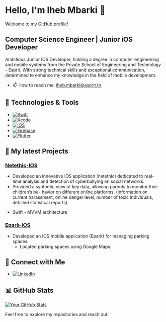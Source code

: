 # Hello, I'm Iheb Mbarki 👋

Welcome to my GitHub profile!

## Computer Science Engineer | Junior iOS Developer

Ambitious Junior IOS Developer, holding a degree in computer engineering and mobile systems from the Private School of Engineering and Technology - Esprit. With strong technical skills and exceptional communication, determined to enhance my knowledge in the field of mobile development.
- 📫 How to reach me: [iheb.mbarki@esprit.tn](mailto:iheb.mbarki@esprit.tn)

## 🔧 Technologies & Tools
- [![Swift](https://img.shields.io/badge/-Swift-333333?style=flat&logo=swift)](https://example.com)
- [![Xcode](https://img.shields.io/badge/-Xcode-333333?style=flat&logo=xcode)](https://example.com)
- [![iOS](https://img.shields.io/badge/-iOS-333333?style=flat&logo=apple)](https://developer.apple.com/ios/)
- [![Firebase](https://img.shields.io/badge/-Firebase-333333?style=flat&logo=firebase)](https://firebase.google.com/)
- [![Flutter](https://img.shields.io/badge/-Flutter-333333?style=flat&logo=flutter)](https://example.com)

## 🚀 My latest Projects

### [Netethic-IOS]([https://github.com/ihebmbarki/Netethic])

- Developed an innovative IOS application (netethic) dedicated to real-time analysis and detection of cyberbullying on social networks.
- Provided a synthetic view of key data, allowing parents to monitor their children’s be- havior on different online platforms. (Information on current harassment, online danger level, number of toxic individuals, detailed statistical reports).
* Swift - MVVM architecture

### [Epark-IOS]([https://github.com/ihebmbarki/Epark])

- Developed an IOS mobile application (Epark) for managing parking spaces.
  - Located parking spaces using Google Maps.

## 🤝 Connect with Me

- [![LinkedIn](https://img.shields.io/badge/LinkedIn-Profile-blue)](https://www.linkedin.com/in/iheb-mbarki-2996061a1/)

## 📊 GitHub Stats

[![Your GitHub Stats](https://github-readme-stats.vercel.app/api?username=sidkiamri&show_icons=true&hide_title=true&count_private=true&theme=radical)](https://github.com/ihebmbarki)

Feel free to explore my repositories and reach out.

